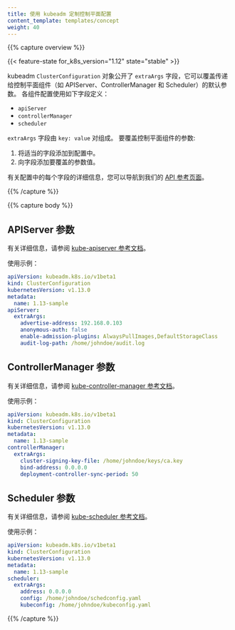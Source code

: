 ```yaml
---
title: 使用 kubeadm 定制控制平面配置
content_template: templates/concept
weight: 40
---
```


<!--
---
reviewers:
- sig-cluster-lifecycle
title: Customizing control plane configuration with kubeadm
content_template: templates/concept
weight: 40
---
-->

{{% capture overview %}}

{{< feature-state for_k8s_version="1.12" state="stable" >}}

<!--
The kubeadm `ClusterConfiguration` object exposes the field `extraArgs` that can override the default flags passed to control plane
components such as the APIServer, ControllerManager and Scheduler. The components are defined using the following fields:
-->
kubeadm `ClusterConfiguration` 对象公开了 `extraArgs` 字段，它可以覆盖传递给控制平面组件（如 APIServer、ControllerManager 和 Scheduler）的默认参数。 各组件配置使用如下字段定义：

- `apiServer`
- `controllerManager`
- `scheduler`

<!--
The `extraArgs` field consist of `key: value` pairs. To override a flag for a control plane component:
-->
`extraArgs` 字段由 `key: value` 对组成。
要覆盖控制平面组件的参数:

<!--
1.  Add the appropriate field to your configuration.
2.  Add the flags to override to the field.
-->
1.  将适当的字段添加到配置中。
2.  向字段添加要覆盖的参数值。

<!--
For more details on each field in the configuration you can navigate to our
[API reference pages](https://godoc.org/k8s.io/kubernetes/cmd/kubeadm/app/apis/kubeadm#ClusterConfiguration).
-->
有关配置中的每个字段的详细信息，您可以导航到我们的 [API 参考页面](https://godoc.org/k8s.io/kubernetes/cmd/kubeadm/app/apis/kubeadm#ClusterConfiguration)。

{{% /capture %}}

{{% capture body %}}

<!--
## APIServer flags
-->
## APIServer 参数

<!--
For details, see the [reference documentation for kube-apiserver](/docs/reference/command-line-tools-reference/kube-apiserver/).
-->
有关详细信息，请参阅 [kube-apiserver 参考文档](/docs/reference/command-line-tools-reference/kube-apiserver/)。

<!--
Example usage:
-->
使用示例：
```yaml
apiVersion: kubeadm.k8s.io/v1beta1
kind: ClusterConfiguration
kubernetesVersion: v1.13.0
metadata:
  name: 1.13-sample
apiServer:
  extraArgs:
    advertise-address: 192.168.0.103
    anonymous-auth: false
    enable-admission-plugins: AlwaysPullImages,DefaultStorageClass
    audit-log-path: /home/johndoe/audit.log
```

<!--
## ControllerManager flags
-->
## ControllerManager 参数

<!--
For details, see the [reference documentation for kube-controller-manager](/docs/reference/command-line-tools-reference/kube-controller-manager/).
-->
有关详细信息，请参阅 [kube-controller-manager 参考文档](/docs/reference/command-line-tools-reference/kube-controller-manager/)。

<!--
Example usage:
-->
使用示例：
```yaml
apiVersion: kubeadm.k8s.io/v1beta1
kind: ClusterConfiguration
kubernetesVersion: v1.13.0
metadata:
  name: 1.13-sample
controllerManager:
  extraArgs:
    cluster-signing-key-file: /home/johndoe/keys/ca.key
    bind-address: 0.0.0.0
    deployment-controller-sync-period: 50
```

<!--
## Scheduler flags
-->
## Scheduler 参数

<!--
For details, see the [reference documentation for kube-scheduler](/docs/reference/command-line-tools-reference/kube-scheduler/).
-->
有关详细信息，请参阅 [kube-scheduler 参考文档](/docs/reference/command-line-tools-reference/kube-scheduler/)。

<!--
Example usage:
-->
使用示例：
```yaml
apiVersion: kubeadm.k8s.io/v1beta1
kind: ClusterConfiguration
kubernetesVersion: v1.13.0
metadata:
  name: 1.13-sample
scheduler:
  extraArgs:
    address: 0.0.0.0
    config: /home/johndoe/schedconfig.yaml
    kubeconfig: /home/johndoe/kubeconfig.yaml
```

{{% /capture %}}
